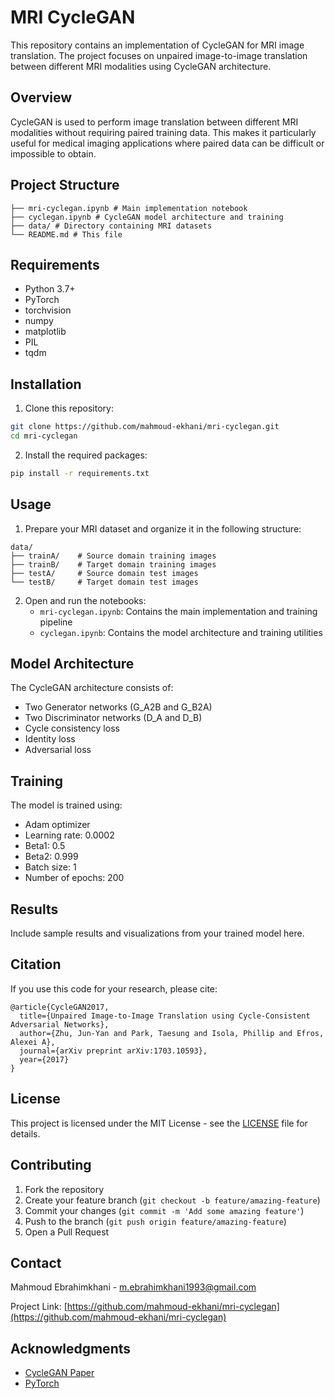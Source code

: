 # MRI CycleGAN

This repository contains an implementation of CycleGAN for MRI image translation. The project focuses on unpaired image-to-image translation between different MRI modalities using CycleGAN architecture.

## Overview

CycleGAN is used to perform image translation between different MRI modalities without requiring paired training data. This makes it particularly useful for medical imaging applications where paired data can be difficult or impossible to obtain.

## Project Structure 
```.
├── mri-cyclegan.ipynb # Main implementation notebook
├── cyclegan.ipynb # CycleGAN model architecture and training
├── data/ # Directory containing MRI datasets
└── README.md # This file
```

## Requirements

- Python 3.7+
- PyTorch
- torchvision
- numpy
- matplotlib
- PIL
- tqdm

## Installation

1. Clone this repository:

```bash
git clone https://github.com/mahmoud-ekhani/mri-cyclegan.git
cd mri-cyclegan
```

2. Install the required packages:
```bash
pip install -r requirements.txt
```

## Usage

1. Prepare your MRI dataset and organize it in the following structure:
```
data/
├── trainA/    # Source domain training images
├── trainB/    # Target domain training images
├── testA/     # Source domain test images
└── testB/     # Target domain test images
```

2. Open and run the notebooks:
   - `mri-cyclegan.ipynb`: Contains the main implementation and training pipeline
   - `cyclegan.ipynb`: Contains the model architecture and training utilities

## Model Architecture

The CycleGAN architecture consists of:
- Two Generator networks (G_A2B and G_B2A)
- Two Discriminator networks (D_A and D_B)
- Cycle consistency loss
- Identity loss
- Adversarial loss

## Training

The model is trained using:
- Adam optimizer
- Learning rate: 0.0002
- Beta1: 0.5
- Beta2: 0.999
- Batch size: 1
- Number of epochs: 200

## Results

Include sample results and visualizations from your trained model here.

## Citation

If you use this code for your research, please cite:

```
@article{CycleGAN2017,
  title={Unpaired Image-to-Image Translation using Cycle-Consistent Adversarial Networks},
  author={Zhu, Jun-Yan and Park, Taesung and Isola, Phillip and Efros, Alexei A},
  journal={arXiv preprint arXiv:1703.10593},
  year={2017}
}
```

## License

This project is licensed under the MIT License - see the [LICENSE](LICENSE) file for details.

## Contributing

1. Fork the repository
2. Create your feature branch (`git checkout -b feature/amazing-feature`)
3. Commit your changes (`git commit -m 'Add some amazing feature'`)
4. Push to the branch (`git push origin feature/amazing-feature`)
5. Open a Pull Request

## Contact

Mahmoud Ebrahimkhani - m.ebrahimkhani1993@gmail.com

Project Link: [https://github.com/mahmoud-ekhani/mri-cyclegan](https://github.com/mahmoud-ekhani/mri-cyclegan)

## Acknowledgments

- [CycleGAN Paper](https://arxiv.org/abs/1703.10593)
- [PyTorch](https://pytorch.org/)
